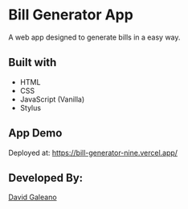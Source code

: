 # Bill Generator App
A web app designed to generate bills in a easy way.

## Built with

* HTML
* CSS
* JavaScript (Vanilla)
* Stylus

## App Demo

Deployed at: https://bill-generator-nine.vercel.app/

## Developed By: 

[David Galeano](https://github.com/davidevOS) 
